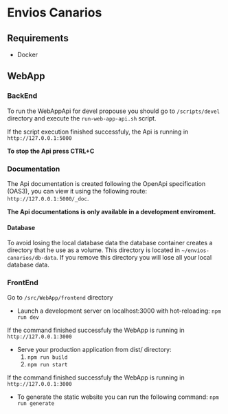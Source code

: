 # Envios Canarios

## Requirements
- Docker

## WebApp

### BackEnd

To run the WebAppApi for devel propouse you should go to `/scripts/devel` directory and execute the `run-web-app-api.sh` script.

If the script execution finished successfuly, the Api is running in `http://127.0.0.1:5000`

**To stop the Api press CTRL+C**

### Documentation

The Api documentation is created following the OpenApi specification (OAS3), you can view it using the following route: `http://127.0.0.1:5000/_doc`.

**The Api documentations is only available in a development enviroment.**

#### Database

To avoid losing the local database data the database container creates a directory that he use as a volume. This directory is located in `~/envios-canarios/db-data`.
If you remove this directory you will lose all your local database data.

### FrontEnd

Go to `/src/WebApp/frontend` directory

- Launch a development server on localhost:3000 with hot-reloading:
`npm run dev`

If the command finished successfuly the WebApp is running in `http://127.0.0.1:3000`

- Serve your production application from dist/ directory:
    1. `npm run build`
    2. `npm run start`

If the command finished successfuly the WebApp is running in `http://127.0.0.1:3000`

- To generate the static website you can run the following command:
`npm run generate`
